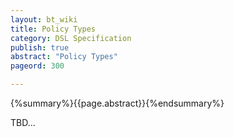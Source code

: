 ```yaml
---
layout: bt_wiki
title: Policy Types
category: DSL Specification
publish: true
abstract: "Policy Types"
pageord: 300

---
```

{%summary%}{{page.abstract}}{%endsummary%}

TBD...




